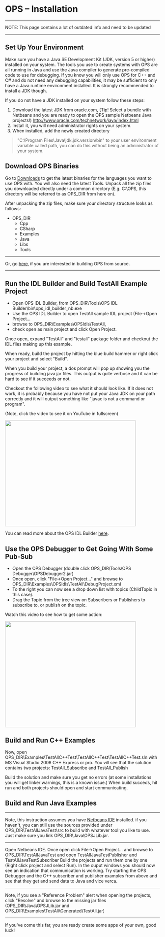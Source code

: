 # OPS – Installation #

- - -
NOTE: This page contains a lot of outdated info and need to be updated
- - -

## Set Up Your Environment ##
Make sure you have a Java SE Development Kit (JDK, version 5 or higher) installed on
your system. The tools you use to create systems with OPS are all running in Java and
use the Java compiler to generate pre-compiled code to use for debugging. If you know
you will only use OPS for C++ and C# and do not need any debugging capabilities, it may
be sufficient to only have a Java runtime environment installed. It is strongly
recommended to install a JDK though.

If you do not have a JDK installed on your system follow these steps:
  1. Download the latest JDK from oracle.com, (Tip! Select a bundle with Netbeans and you are ready to open the OPS sample Netbeans Java projects!)       http://www.oracle.com/technetwork/java/index.html
  1. Install it, you will need administrator rights on your system.
  1. When installed, add the newly created directory
 > "C:\Program Files\Java\jdk.jdk.version\bin" to your user environment variable
 > called path, you can do this without being an administrator of your system.

## Download OPS Binaries ##

Go to [Downloads](http://code.google.com/p/ops/downloads/list) to get the latest
binaries for the languages you want to use OPS with. You will also need the
latest Tools. Unpack all the zip files you downloaded directly under a common
directory (E.g. C:\OPS\, this directory will be referred to as OPS\_DIR from here on).

After unpacking the zip files, make sure your directory structure looks as follows:

  * OPS\_DIR
    * Cpp
    * CSharp
    * Examples
    * Java
    * Libs
    * Tools


---

Or, go [here](BuildInstructions.md), if you are interested in building OPS
from source.

---

## Run the IDL Builder and Build TestAll Example Project ##
* Open OPS IDL Builder, from OPS\_DIR\Tools\OPS IDL Builder\bin\ops\_idl\_builder\_nb.exe
* Use the OPS IDL Builder to open TestAll sample IDL project (File->Open
Project...
* browse to OPS\_DIR\Examples\OPSIdls\TestAll,
* check open as main project and click Open Project.

Once open, expand "TestAll" and "testall" package folder and checkout the IDL files making up this example.

When ready, build the project by hitting the blue build hammer or right click your project and select "Build".

When you build your project, a dos prompt will pop up showing you the progress of building java jar files. This output is quite verbose and it can be hard to see if it succeeds or not.

Checkout the following video to see what it should look like. If it does
not work, it is probably because you have not put your Java JDK on your path correctly
and it will output something like "javac is not a command or program".

(Note, click the video to see it on YouTube in fullscreen)

<a href='http://www.youtube.com/watch?feature=player_embedded&v=AxutJA2-DNQ' target='_blank'><img src='http://img.youtube.com/vi/AxutJA2-DNQ/0.jpg' width='425' height=344 /></a>

You can read more about the OPS IDL Builder [here](IDLCompilerTutorial.md).

## Use the OPS Debugger to Get Going With Some Pub-Sub ##

* Open the OPS Debugger (double click OPS\_DIR\Tools\OPS Debugger\OPSDebugger2.jar)
* Once open, click "File->Open Project..." and browse to OPS\_DIR\Examples\OPSIdls\TestAll\DebugProject.xml
* To the right you can now see a drop down list with topics (ChildTopic in this case).
* Drag the Topic from the tree view on Subscribers or Publishers to subscribe to, or publish on the topic.

Watch this video to see how to get some action:

<a href='http://www.youtube.com/watch?feature=player_embedded&v=W3bupBA16VM' target='_blank'><img src='http://img.youtube.com/vi/W3bupBA16VM/0.jpg' width='425' height=344 /></a>

## Build and Run C++ Examples ##
Now, open
OPS\_DIR\Examples\TestAllC++Test\TestAllC++Test\TestAllC++Test.sln
with MS Visual Studio 2008 C++ Express or pro.
You vill see that the solution contains two projects:
TestAll\_Subscribe  and
TestAll\_Publish

Build the solution and make sure you get no errors (at some installations you will get
linker warnings, this is a known issue.)
When build succeds, hit run and both projects should open and start communicating.

## Build and Run Java Examples ##

---
Note, this instruction assumes you have [Netbeans IDE](http://www.netbeans.org) installed.
if you haven't, you can still use the sources provided under OPS\_DIR\TestAllJavaTest\src
to build with whatever tool you like to use. Just make sure you link
OPS\_DIR\Java\OPSJLib.jar.

---

Open Netbeans IDE. Once open click File->Open Project... and browse to
OPS\_DIR\TestAllJavaTest
and open TestAllJavaTestPublisher and TestAllJavaTestSubscriber
Build the projects and run them one by one (Right click project and select Run).
In the ouput windows you should now see an indication that communication is working.
Try starting the OPS Debugger and the C++ subscriber and publisher examples from above
and see that they get and send data to Java and vice verca.

---

Note, if you see a "Reference Problem" alert when opening the projects, click "Resolve"
and browse to the missing jar files (OPS\_DIR\Java\OPSJLib.jar and
OPS\_DIR\Examples\TestAll\Generated\TestAll.jar)

---

If you've come this far, you are ready create some apps of your own, good luck!
